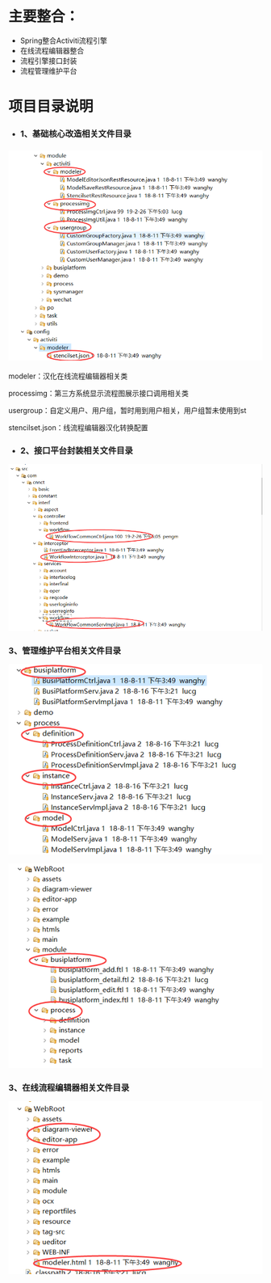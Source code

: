 # 主要整合：

* Spring整合Activiti流程引擎
* 在线流程编辑器整合
* 流程引擎接口封装
* 流程管理维护平台

# 项目目录说明

* ### 1、基础核心改造相关文件目录

### ![](/assets/activiti_dir_07.png)

modeler：汉化在线流程编辑器相关类

processimg：第三方系统显示流程图展示接口调用相关类

usergroup：自定义用户、用户组，暂时用到用户相关，用户组暂未使用到st

stencilset.json：线流程编辑器汉化转换配置

* ### 2、接口平台封装相关文件目录

![](/assets/activiti_dir_01.png)



### 3、管理维护平台相关文件目录

![](/assets/activiti_dir_02.png)

![](/assets/activiti_dir_03.png)

### 3、在线流程编辑器相关文件目录

![](/assets/activiti_dir_08.png)

